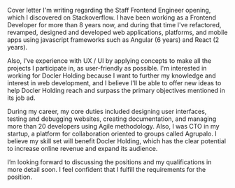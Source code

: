 Cover letter
I'm writing regarding the Staff Frontend Engineer opening, which I  discovered on Stackoverflow. I have been working as a Frontend  Developer for more than 8 years now, and during that time I've refactored, revamped, designed and developed web applications,  platforms, and mobile apps using javascript frameworks such as Angular (6 years) and React (2 years).

Also, I've experience with UX / UI by applying concepts to make all the projects I participate in, as user-friendly as possible.  I'm interested in working for Docler Holding because I want to further my knowledge and interest in web development, and I believe I'll be able to offer new ideas to help Docler Holding reach and surpass the primary objectives mentioned in its job ad. 

During my career, my core duties included designing user interfaces,  testing and debugging websites, creating documentation, and managing more than 20 developers using Agile methodology. Also, I was CTO in my startup, a platform for collaboration oriented to groups called  Agrupalo. I believe my skill set will benefit Docler Holding, which has the clear potential to increase online revenue and expand its audience. 

I’m looking forward to discussing the positions and my qualifications in more detail soon. I feel confident that I fulfill the requirements for the position. 